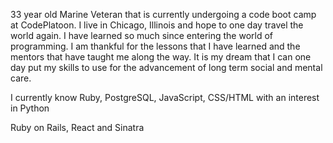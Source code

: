 <!-- About me -->

33 year old Marine Veteran that is currently undergoing a code boot camp at CodePlatoon. I live in Chicago, Illinois and hope to one day travel the world again. I have learned so much since entering the world of programming. I am thankful for the lessons that I have learned and the mentors that have taught me along the way. It is my dream that I can one day put my skills to use for the advancement of long term social and mental care.

<!-- What languages do I Know -->

I currently know Ruby, PostgreSQL, JavaScript, CSS/HTML with an interest in Python

<!-- What frameworks do I know -->

Ruby on Rails, React and Sinatra